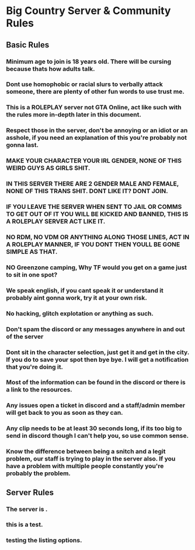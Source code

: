# Big Country Server & Community Rules

## Basic Rules
### Minimum age to join is 18 years old. There will be cursing because thats how adults talk.
### Dont use homophobic or racial slurs to verbally attack someone, there are plenty of other fun words to use trust me.
### This is a ROLEPLAY server not GTA Online, act like such with the rules more in-depth later in this document.
### Respect those in the server, don't be annoying or an idiot or an asshole, if you need an explanation of this you're probably not gonna last.
### MAKE YOUR CHARACTER YOUR IRL GENDER, NONE OF THIS WEIRD GUYS AS GIRLS SHIT.
### IN THIS SERVER THERE ARE 2 GENDER MALE AND FEMALE, NONE OF THIS TRANS SHIT. DONT LIKE IT? DONT JOIN.
### IF YOU LEAVE THE SERVER WHEN SENT TO JAIL OR COMMS TO GET OUT OF IT YOU WILL BE KICKED AND BANNED, THIS IS A ROLEPLAY SERVER ACT LIKE IT.
### NO RDM, NO VDM OR ANYTHING ALONG THOSE LINES, ACT IN A ROLEPLAY MANNER, IF YOU DONT THEN YOULL BE GONE SIMPLE AS THAT.
### NO Greenzone camping, Why TF would you get on a game just to sit in one spot?
### We speak english, if you cant speak it or understand it probably aint gonna work, try it at your own risk.
### No hacking, glitch explotation or anything as such.
### Don't spam the discord or any messages anywhere in and out of the server
### Dont sit in the character selection, just get it and get in the city. If you do to save your spot then bye bye. I will get a notification that you're doing it.
### Most of the information can be found in the discord or there is a link to the resources.
### Any issues open a ticket in discord and a staff/admin member will get back to you as soon as they can.
### Any clip needs to be at least 30 seconds long, if its too big to send in discord though I can't help you, so use common sense.
### Know the difference between being a snitch and a legit problem, our staff is trying to play in the server also. If you have a problem with multiple people constantly you're probably the problem.


## Server Rules
### The server is .
### this is a test.
### testing the listing options.